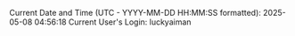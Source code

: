 Current Date and Time (UTC - YYYY-MM-DD HH:MM:SS formatted): 2025-05-08 04:56:18
Current User's Login: luckyaiman
